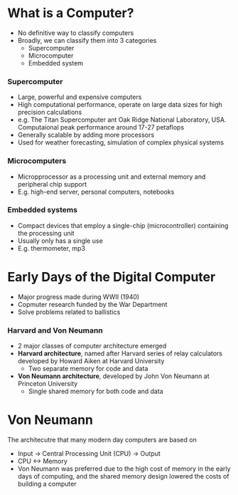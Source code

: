 # What is a Computer?

- No definitive way to classify computers
- Broadly, we can classify them into 3 categories
  - Supercomputer
  - Microcomputer
  - Embedded system

### Supercomputer

- Large, powerful and expensive computers
- High computational performance, operate on large data sizes for high precision calculations
- e.g. The Titan Supercomputer ant Oak Ridge National Laboratory, USA. Computaional peak performance around 17-27 petaflops
- Generally scalable by adding more processors
- Used for weather forecasting, simulation of complex physical systems

### Microcomputers

- Micropprocessor as a processing unit and external memory and peripheral chip support
- E.g. high-end server, personal computers, notebooks

### Embedded systems

- Compact devices that employ a single-chip (microcontroller) containing the processing unit
- Usually only has a single use
- E.g. thermometer, mp3

# Early Days of the Digital Computer

- Major progress made during WWII (1940)
- Copmuter research funded by the War Department
- Solve problems related to ballistics

### Harvard and Von Neumann

- 2 major classes of computer architecture emerged
- **Harvard architecture**, named after Harvard series of relay calculators developed by Howard Aiken at Harvard University
  - Two separate memory for code and data
- **Von Neumann architecture**, developed by John Von Neumann at Princeton University
  - Single shared memory for both code and data

# Von Neumann

The architecutre that many modern day computers are based on

- Input -> Central Processing Unit (CPU) -> Output
- CPU <-> Memory
- Von Neumann was preferred due to the high cost of memory in the early days of computing, and the shared memory design lowered the costs of building a computer
